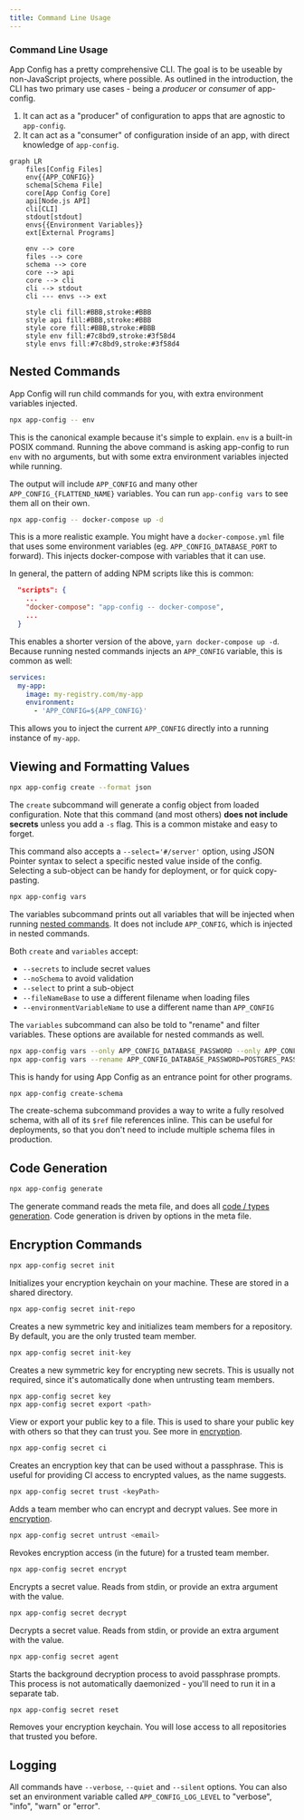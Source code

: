 ```yaml
---
title: Command Line Usage
---
```


### Command Line Usage

App Config has a pretty comprehensive CLI. The goal is to be useable by non-JavaScript
projects, where possible. As outlined in the introduction, the CLI has two primary use
cases - being a _producer_ or _consumer_ of app-config.

1. It can act as a "producer" of configuration to apps that are agnostic to `app-config`.
2. It can act as a "consumer" of configuration inside of an app, with direct knowledge of `app-config`.

```mermaid
graph LR
    files[Config Files]
    env{{APP_CONFIG}}
    schema[Schema File]
    core[App Config Core]
    api[Node.js API]
    cli[CLI]
    stdout[stdout]
    envs{{Environment Variables}}
    ext[External Programs]

    env --> core
    files --> core
    schema --> core
    core --> api
    core --> cli
    cli --> stdout
    cli --- envs --> ext

    style cli fill:#BBB,stroke:#BBB
    style api fill:#BBB,stroke:#BBB
    style core fill:#BBB,stroke:#BBB
    style env fill:#7c8bd9,stroke:#3f58d4
    style envs fill:#7c8bd9,stroke:#3f58d4
```

## Nested Commands

App Config will run child commands for you, with extra environment variables injected.

```sh
npx app-config -- env
```

This is the canonical example because it's simple to explain.
`env` is a built-in POSIX command.
Running the above command is asking app-config to run `env` with no arguments, but with
some extra environment variables injected while running.

The output will include `APP_CONFIG` and many other `APP_CONFIG_{FLATTEND_NAME}` variables.
You can run `app-config vars` to see them all on their own.

```sh
npx app-config -- docker-compose up -d
```

This is a more realistic example. You might have a `docker-compose.yml` file that uses some
environment variables (eg. `APP_CONFIG_DATABASE_PORT` to forward). This injects docker-compose
with variables that it can use.

In general, the pattern of adding NPM scripts like this is common:

```json
  "scripts": {
    ...
    "docker-compose": "app-config -- docker-compose",
    ...
  }
```

This enables a shorter version of the above, `yarn docker-compose up -d`.
Because running nested commands injects an `APP_CONFIG` variable, this is common as well:

```yaml
services:
  my-app:
    image: my-registry.com/my-app
    environment:
      - 'APP_CONFIG=${APP_CONFIG}'
```

This allows you to inject the current `APP_CONFIG` directly into a running instance of `my-app`.

## Viewing and Formatting Values

```sh
npx app-config create --format json
```

The `create` subcommand will generate a config object from loaded configuration.
Note that this command (and most others) **does not include secrets** unless you add a `-s` flag.
This is a common mistake and easy to forget.

This command also accepts a `--select='#/server'` option, using JSON Pointer syntax
to select a specific nested value inside of the config. Selecting a sub-object
can be handy for deployment, or for quick copy-pasting.

```sh
npx app-config vars
```

The variables subcommand prints out all variables that will be injected when running [nested commands](#nested-commands).
It does not include `APP_CONFIG`, which is injected in nested commands.

Both `create` and `variables` accept:

- `--secrets` to include secret values
- `--noSchema` to avoid validation
- `--select` to print a sub-object
- `--fileNameBase` to use a different filename when loading files
- `--environmentVariableName` to use a different name than `APP_CONFIG`

The `variables` subcommand can also be told to "rename" and filter variables.
These options are available for nested commands as well.

```sh
npx app-config vars --only APP_CONFIG_DATABASE_PASSWORD --only APP_CONFIG_DATABASE_USER
npx app-config vars --rename APP_CONFIG_DATABASE_PASSWORD=POSTGRES_PASSWORD --only POSTGRES_PASSWORD
```

This is handy for using App Config as an entrance point for other programs.

```sh
npx app-config create-schema
```

The create-schema subcommand provides a way to write a fully resolved schema, with all of its `$ref` file references inline.
This can be useful for deployments, so that you don't need to include multiple schema files in production.

## Code Generation

```sh
npx app-config generate
```

The generate command reads the meta file, and does all [code / types generation](./codegen.md).
Code generation is driven by options in the meta file.

## Encryption Commands

```sh
npx app-config secret init
```

Initializes your encryption keychain on your machine. These are stored in a shared directory.

```sh
npx app-config secret init-repo
```

Creates a new symmetric key and initializes team members for a repository.
By default, you are the only trusted team member.

```sh
npx app-config secret init-key
```

Creates a new symmetric key for encrypting new secrets. This is usually not required,
since it's automatically done when untrusting team members.

```sh
npx app-config secret key
npx app-config secret export <path>
```

View or export your public key to a file. This is used to share your public key with
others so that they can trust you. See more in [encryption](./encryption.md#trusting-users).

```sh
npx app-config secret ci
```

Creates an encryption key that can be used without a passphrase. This is useful for
providing CI access to encrypted values, as the name suggests.

```sh
npx app-config secret trust <keyPath>
```

Adds a team member who can encrypt and decrypt values. See more in [encryption](./encryption.md#trusting-users).

```sh
npx app-config secret untrust <email>
```

Revokes encryption access (in the future) for a trusted team member.

```sh
npx app-config secret encrypt
```

Encrypts a secret value. Reads from stdin, or provide an extra argument with the value.

```sh
npx app-config secret decrypt
```

Decrypts a secret value. Reads from stdin, or provide an extra argument with the value.

```sh
npx app-config secret agent
```

Starts the background decryption process to avoid passphrase prompts. This process
is not automatically daemonized - you'll need to run it in a separate tab.

```sh
npx app-config secret reset
```

Removes your encryption keychain. You will lose access to all repositories that
trusted you before.

## Logging

All commands have `--verbose`, `--quiet` and `--silent` options. You can also set
an environment variable called `APP_CONFIG_LOG_LEVEL` to "verbose", "info", "warn" or "error".

